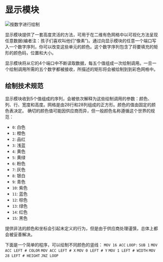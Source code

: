 # 显示模块

![按数字进行绘制](item:tis3d:module_display)

显示模块提供了一套高度灵活的方法，可用于在二维有色网格中以可视化方法呈现任意数据(编者注：孩子们喜欢叫他们“像素”)。通过向显示模块的任意一个端口写入一个数字序列，你可以改变这些单元的颜色。这个数字序列包含了将要填充的矩形的颜色码，位置和大小。

显示模块将从它的4个端口中不断读取数据，每五个值组成一次绘制调用。一旦一个绘制调用所需的五个数字都被接收，所描述的矩形将会被绘制到到彩色网格中。

## 绘制技术规范
显示模块收到5个值组成的序列，会被依次解释为这些绘制调用的参数：颜色、列、行、宽度和高度。网格是由28行和28列组成的正方形。颜色的值由固定的颜色表决定。
确切的颜色值可能因供应商而异，但一般颜色名称遵循这个世界的规范：
- `0`: 白色
- `1`: 橙色
- `2`: 品红
- `3`: 浅蓝
- `4`: 黄色
- `5`: 黄绿
- `6`: 粉色
- `7`: 灰色
- `8`: 银白
- `9`: 青色
- `10`: 紫色
- `11`: 蓝色
- `12`: 棕色
- `13`: 绿色
- `14`: 红色
- `15`: 黑色

提供非法的颜色和坐标会引起未定义的行为，但是由于供应商处理谨慎，总体上都会被妥善解决。

下面是一个简单的程序，可以绘制不同颜色的竖线：
`MOV 16 ACC`
`LOOP:`
`SUB 1`
`MOV ACC LEFT # COLOR`
`MOV ACC LEFT # X`
`MOV 0 LEFT # Y`
`MOV 1 LEFT # WIDTH`
`MOV 28 LEFT # HEIGHT`
`JNZ LOOP`
